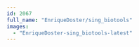 ```yaml
---
id: 2067
full_name: "EnriqueDoster/sing_biotools"
images: 
  - "EnriqueDoster-sing_biotools-latest"
---
```

